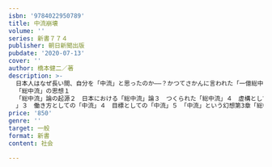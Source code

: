 ```yaml
---
isbn: '9784022950789'
title: 中流崩壊
volume: ''
series: 新書７７４
publisher: 朝日新聞出版
pubdate: '2020-07-13'
cover: ''
author: 橋本健二／著
description: >-
  日本人はなぜ長い間、自分を「中流」と思ったのか――？かつてさかんに言われた「一億総中流」とは、社会調査のミスリードと国民の願望がつくりあげた“幻想”に過ぎなかった。現在、日本社会はかつてないほどに格差が拡大し、中流層は消滅寸前にある。さらに新型コロナ禍が追い打ちとなり「下流」に滑落するリスクが高まっている。また、中流内の二つの階級?新中間階級と旧中間階級?の分断が進み、あらゆる面で対立が深刻なものになりつつある。本書は、戦後日本における中流の生成と軌跡を、データを通じて論じるとともに、社会における「中流」の役割を検証し、階級社会の実相を浮き彫りにするとともに、理想的な「中流」のあり方を探る。新型コロナ禍と二つの「中流」??まえがきにかえて第1章
  「総中流」の思想１
  「総中流」論の起源２　日本における「総中流」論３　つくられた「総中流」４　虚構としての「中流」５　正当化の論理としての「総中流」６　「総中流」はなぜ受け入れられたのか第2章　理想としての「中流」１　ロビンソン・クルーソーの父親の教え２　二つの「中流
  」３　働き方としての「中流」４　目標としての「中流」５　「中流」という幻想第3章「総中流」の崩壊１　「総中流」から「差社会」まで２　「中流」の分解と「階層消費」（第Ⅰ期・第Ⅱ期）３　格差拡大からバブル崩壊まで（第Ⅲ期・第Ⅳ期）４　そして日本は「格差社会」へ（第Ⅴ期）５　解体する「中流意識」第4章　実態としての「中流」１「中流」の多様な類型２　現代日本の新中間階級３　現代日本の旧中間階級４「中流」の多様性と共通点第5章　主体としての「中流」１　ファシズムの社会的基盤としての「中流」２　穏健保守としての「中流」３　社会変革の担い手としての「中流」４　政治意識からみた三つのグループ５　「中流」の三つのタイプ終章　中流を再生させるには――「総中流」のあり方を探る。１　「総中流」の成立と崩壊２　「中流」再生と「新しい“総中流”社会」の条件３　いま「中流」の使命は
price: '850'
genre: ''
target: 一般
format: 新書
content: 社会

---
```

